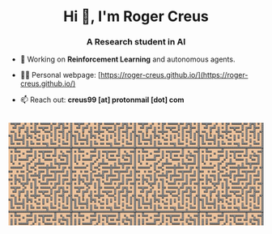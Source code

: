 <h1 align="center">Hi 👋, I'm Roger Creus</h1>
<h3 align="center">A Research student in AI</h3>

- 🔭 Working on **Reinforcement Learning** and autonomous agents.

- 👨‍💻 Personal webpage: [https://roger-creus.github.io/](https://roger-creus.github.io/)

- 📫 Reach out: **creus99 [at] protonmail [dot] com**

<br>
<img align="right" alt="Coding" src="16mazes.gif">

